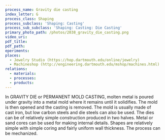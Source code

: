 ```yaml
---
process_name: Gravity die casting
index_letter: G
process_class: Shaping
process_subclass: 'Shaping: Casting'
process_sub_subclass: 'Shaping: Casting: Die Casting'
primary_photo_path: /photos/2038_gravity_die_casting.png
video_uri:
pdf_title:
pdf_path:
eperiments:
places:
  - Jewelry Studio (https://hop.dartmouth.edu/online/jewelry)
  - Machineshop (http://engineering.dartmouth.edu/mshop/machines.html)
relations:
  - materials:
  - processes:
  - products:
---
```


In GRAVITY DIE or PERMANENT MOLD CASTING, molten metal is poured under gravity into a metal mold where it remains until it solidifies. The mold is then opened and the casting is removed. The mold is usually made of cast iron, but low carbon steels and die steels can also be used. The dies can be of relatively simple construction produced in two halves. Metal or sand cores can be used for making internal details. Shapes are relatively simple with simple coring and fairly uniform wall thickness. The process can be mechanized.